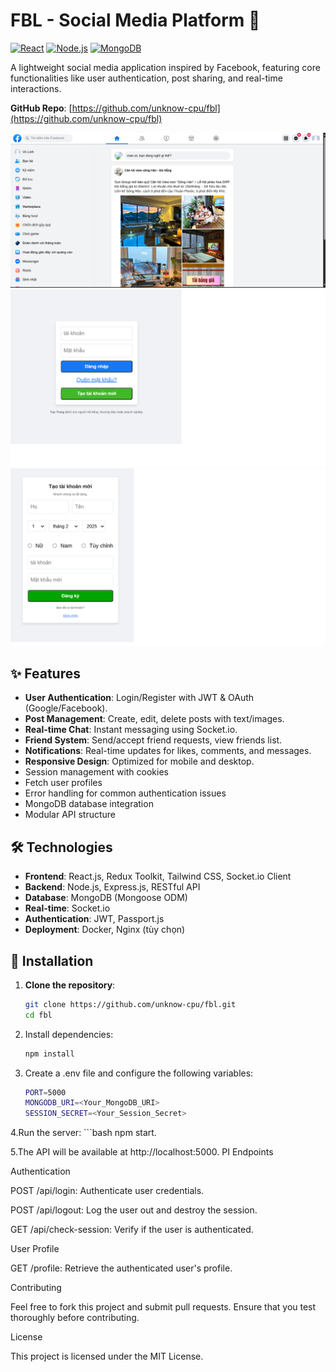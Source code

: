 # FBL - Social Media Platform 🚀

[![React](https://img.shields.io/badge/React-18.2.0-blue)](https://react.dev/)
[![Node.js](https://img.shields.io/badge/Node.js-18.16.0-green)](https://nodejs.org/)
[![MongoDB](https://img.shields.io/badge/MongoDB-6.0-brightgreen)](https://www.mongodb.com/)

A lightweight social media application inspired by Facebook, featuring core functionalities like user authentication, post sharing, and real-time interactions.

**GitHub Repo**: [https://github.com/unknow-cpu/fbl](https://github.com/unknow-cpu/fbl)

![FBL Screenshot](public/cv1.png)
![FBL Screenshot](public/cv2.png)
![FBL Screenshot](public/cv3.png)<!-- Thêm ảnh demo tại đây -->

## ✨ Features
- **User Authentication**: Login/Register with JWT & OAuth (Google/Facebook).
- **Post Management**: Create, edit, delete posts with text/images.
- **Real-time Chat**: Instant messaging using Socket.io.
- **Friend System**: Send/accept friend requests, view friends list.
- **Notifications**: Real-time updates for likes, comments, and messages.
- **Responsive Design**: Optimized for mobile and desktop.
- Session management with cookies
- Fetch user profiles
- Error handling for common authentication issues
- MongoDB database integration
- Modular API structure

## 🛠️ Technologies
- **Frontend**: React.js, Redux Toolkit, Tailwind CSS, Socket.io Client
- **Backend**: Node.js, Express.js, RESTful API
- **Database**: MongoDB (Mongoose ODM)
- **Real-time**: Socket.io
- **Authentication**: JWT, Passport.js
- **Deployment**: Docker, Nginx (tùy chọn)

## 🚀 Installation
1. **Clone the repository**:
   ```bash
   git clone https://github.com/unknow-cpu/fbl.git
   cd fbl
2. Install dependencies:
   ```bash
   npm install
3. Create a .env file and configure the following variables:
   ```bash
   PORT=5000
   MONGODB_URI=<Your_MongoDB_URI>
   SESSION_SECRET=<Your_Session_Secret>
4.Run the server:
      ```bash
   npm start.

5.The API will be available at http://localhost:5000.
PI Endpoints

Authentication

POST /api/login: Authenticate user credentials.

POST /api/logout: Log the user out and destroy the session.

GET /api/check-session: Verify if the user is authenticated.

User Profile

GET /profile: Retrieve the authenticated user's profile.

Contributing

Feel free to fork this project and submit pull requests. Ensure that you test thoroughly before contributing.

License

This project is licensed under the MIT License.
